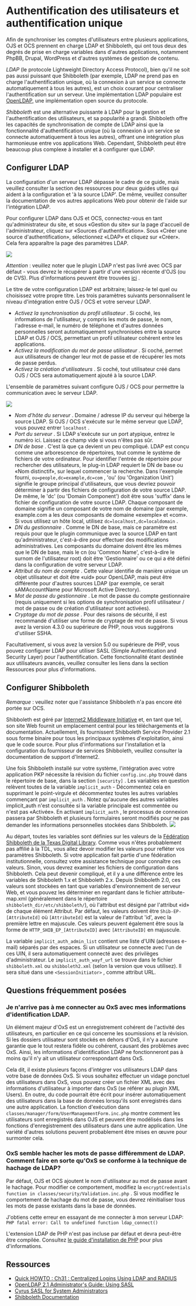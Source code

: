 # Authentification des utilisateurs et authentification unique

Afin de synchroniser les comptes d'utilisateurs entre plusieurs applications, OJS et OCS prennent en charge LDAP et Shibboleth, qui ont tous deux des degrés de prise en charge variables dans d'autres applications, notamment PhpBB, Drupal, WordPress et d'autres systèmes de gestion de contenu.

*LDAP* (le protocole Lightweight Directory Access Protocol), bien qu'il ne soit pas aussi puissant que Shibboleth (par exemple, LDAP ne prend pas en charge l'authentification unique, où la connexion à un service se connecte automatiquement à tous les autres), est un choix courant pour centraliser l'authentification sur un serveur. Une implémentation LDAP populaire est [OpenLDAP,](https://www.openldap.org/) une implémentation open source du protocole.

*Shibboleth* est une alternative puissante à LDAP pour la gestion et l'authentification des utilisateurs, et sa popularité a grandi. Shibboleth offre les capacités de synchronisation de compte de LDAP ainsi que la fonctionnalité d'authentification unique (où la connexion à un service se connecte automatiquement à tous les autres), offrant une intégration plus harmonieuse entre vos applications Web. Cependant, Shibboleth peut être beaucoup plus complexe à installer et à configurer que LDAP.

## Configurer LDAP

La configuration d'un serveur LDAP dépasse le cadre de ce guide, mais veuillez consulter la section des ressources pour deux guides utiles qui aident à la configuration et 'à la source LDAP'. De même, veuillez consulter la documentation de vos autres applications Web pour obtenir de l'aide sur l'intégration LDAP.

Pour configurer LDAP dans OJS et OCS, connectez-vous en tant qu'administrateur du site, et sous «Gestion du site» sur la page d'accueil de l'administrateur, cliquez sur «Sources d'authentification». Sous «Créer une source d'authentification», sélectionnez «LDAP» et cliquez sur «Créer». Cela fera apparaître la page des paramètres LDAP.

![](./assets/LdapAuthSources.png)

*Attention* : veuillez noter que le plugin LDAP n'est pas livré avec OCS par défaut - vous devrez le récupérer à partir d'une version récente d'OJS (ou de CVS). Plus d'informations peuvent être trouvées [ici](http://pkp.sfu.ca/bugzilla/show_bug.cgi?id=2960) .

Le titre de votre configuration LDAP est arbitraire; laissez-le tel quel ou choisissez votre propre titre. Les trois paramètres suivants personnalisent le niveau d'intégration entre OJS / OCS et votre serveur LDAP.

- *Activez la synchronisation du profil utilisateur* . Si coché, les informations de l'utilisateur, y compris les mots de passe, le nom, l'adresse e-mail, le numéro de téléphone et d'autres données personnelles seront automatiquement synchronisées entre la source LDAP et OJS / OCS, permettant un profil utilisateur cohérent entre les applications.
- *Activez la modification du mot de passe utilisateur* . Si coché, permet aux utilisateurs de changer leur mot de passe et de récupérer les mots de passe perdus.
- *Activez la création d'utilisateurs* . Si coché, tout utilisateur créé dans OJS / OCS sera automatiquement ajouté à la source LDAP.

L'ensemble de paramètres suivant configure OJS / OCS pour permettre la communication avec le serveur LDAP.

![](./assets/LdapSettings.png)

- *Nom d'hôte du serveur* . Domaine / adresse IP du serveur qui héberge la source LDAP. Si OJS / OCS s'exécute sur le même serveur que LDAP, vous pouvez entrer `localhost` .
- *Port du serveur* . Si LDAP s'exécute sur un port atypique, entrez le numéro ici. Laissez ce champ vide si vous n'êtes pas sûr.
- *DN de base* . C'est là que ça devient un peu compliqué. LDAP est conçu comme une arborescence de répertoires, tout comme le système de fichiers de votre ordinateur. Pour identifier l'entrée de répertoire pour rechercher des utilisateurs, le plug-in LDAP requiert le DN de base ou «Nom distinctif», sur lequel commencer la recherche. Dans l'exemple fourni, `ou=people,dc=example,dc=com` , 'ou' (ou 'Organization Unit') signifie le groupe principal d'utilisateurs, que vous devriez pouvoir déterminer à partir des fichiers de configuration de votre source LDAP. De même, le 'dc' (ou 'Domain Component') doit être sous 'suffix' dans le fichier de configuration de votre source LDAP. Chaque composant de domaine signifie un composant de votre nom de domaine (par exemple, example.com a les deux composants de domaine «exemple» et «com». Si vous utilisez un hôte local, utilisez `dc=localhost,dc=localdomain` .
- *DN du gestionnaire* . Comme le DN de base, mais ce paramètre est requis pour que le plugin communique avec la source LDAP en tant qu'administrateur, c'est-à-dire pour effectuer des modifications administratives. Les composants du domaine doivent être les mêmes que le DN de base, mais le cn (ou 'Common Name', c'est-à-dire le surnom de l'utilisateur root) doit être 'Gestionnaire' ou ce qui a été défini dans la configuration de votre serveur LDAP.
- *Attribut du nom de compte* . Cette valeur identifie de manière unique un objet utilisateur et doit être «uid» pour OpenLDAP, mais peut être différente pour d'autres sources LDAP (par exemple, ce serait sAMAccountName pour Microsoft Active Directory).
- *Mot de passe du gestionnaire* . Le mot de passe du compte gestionnaire (requis uniquement si les options de synchronisation profil utilisateur / mot de passe ou de création d'utilisateur sont activées).
- *Cryptage du mot de passe* . Pour des raisons de sécurité, il est recommandé d'utiliser une forme de cryptage de mot de passe. Si vous avez la version 4.3.0 ou supérieure de PHP, nous vous suggérons d'utiliser SSHA.

Facultativement, si vous avez la version 5.0 ou supérieure de PHP, vous pouvez configurer LDAP pour utiliser SASL (Simple Authentication and Security Layer) pour l'authentification. Cette fonctionnalité étant destinée aux utilisateurs avancés, veuillez consulter les liens dans la section Ressources pour plus d'informations.

## Configurer Shibboleth

*Remarque* : veuillez noter que l'assistance Shibboleth n'a pas encore été portée sur OCS.

Shibboleth est géré par [Internet2 Middleware Initiative](http://shibboleth.internet2.edu/) et, en tant que tel, son site Web fournit un emplacement central pour les téléchargements et la documentation. Actuellement, ils fournissent Shibboleth Service Provider 2.1 sous forme binaire pour tous les principaux systèmes d'exploitation, ainsi que le code source. Pour plus d'informations sur l'installation et la configuration du fournisseur de services Shibboleth, veuillez consulter la documentation de support d'Internet2.

Une fois Shibboleth installé sur votre système, l'intégration avec votre application PKP nécessite la révision du fichier `config.inc.php` trouvé dans le répertoire de base, dans la section `[security]` . Les variables en question relèvent toutes de la variable `implicit_auth` - Décommentez cela en supprimant le point-virgule et décommentez toutes les autres variables commençant par `implicit_auth` . Notez qu'aucune des autres variables implicit_auth n'est consultée si la variable principale est commentée ou n'est pas «Activée». En activant `implicit_auth` , le processus de connexion passera par Shibboleth et plusieurs formulaires seront modifiés pour ne pas demander les informations personnelles stockées dans Shibboleth. ![](./assets/ShibbolethSettings.png)

Au départ, toutes les variables sont définies sur les valeurs de la [Fédération Shibboleth de la Texas Digital Library](http://www.tdl.org/shibboleth/). Comme vous n'êtes probablement pas affilié à la TDL, vous allez devoir modifier les valeurs pour refléter vos paramètres Shibboleth. Si votre application fait partie d'une fédération institutionnelle, consultez votre assistance technique pour connaître ces valeurs. Sinon, vous devrez examiner les fichiers de configuration dans Shibboleth. Cela peut devenir compliqué, et il y a une différence entre les variables de Shibboleth 1.x et Shibboleth 2.x. Depuis Shibboleth 2.0, ces valeurs sont stockées en tant que variables d'environnement de serveur Web, et vous pouvez les déterminer en regardant dans le fichier attribute-map.xml (généralement dans le répertoire `shibboleth_dir/etc/shibboleth/`), où l'attribut est désigné par l'attribut «id» de chaque élément Attribut. Par défaut, les valeurs doivent être `Shib-EP-[AttributeId]` où `[AttributeId]` est la valeur de l'attribut 'id', avec la première lettre en majuscule. Ces valeurs peuvent également être sous la forme de `HTTP_SHIB_EP_[AttributeID]` avec `[AttributeID]` en majuscule.

La variable `implicit_auth_admin_list` contient une liste d'UIN (adresses e-mail) séparés par des espaces. Si un utilisateur se connecte avec l'un de ces UIN, il sera automatiquement connecté avec des privilèges d'administrateur. Le `implicit_auth_wayf_url` se trouve dans le fichier `shibboleth.xml` ou `shibboleth2.xml` (selon la version que vous utilisez). Il sera situé dans une `<SessionInitiator>` , comme attribut URL.

## Questions fréquemment posées

### Je n'arrive pas à me connecter au OxS avec mes informations d'identification LDAP.

Un élément majeur d'OxS est un enregistrement cohérent de l'activité des utilisateurs, en particulier en ce qui concerne les soumissions et la révision. Si les dossiers utilisateur sont stockés en dehors d'OxS, il n'y a aucune garantie que le tout restera fidèle ou cohérent, causant des problèmes avec OxS. Ainsi, les informations d'identification LDAP ne fonctionneront pas à moins qu'il n'y ait un utilisateur correspondant dans OxS.

Cela dit, il existe plusieurs façons d'intégrer vos utilisateurs LDAP dans votre base de données OxS. Si vous souhaitez effectuer un vidage ponctuel des utilisateurs dans OxS, vous pouvez créer un fichier XML avec des informations d'utilisateur à importer dans OxS (se référer au plugin XML Users). En outre, du code pourrait être écrit pour insérer automatiquement des utilisateurs dans la base de données lorsqu'ils sont enregistrés dans une autre application. La fonction d'exécution dans `classes/manager/form/UserManagementForm.inc.php` montre comment les utilisateurs sont enregistrés dans OJS et peuvent être modélisés dans les fonctions d'enregistrement des utilisateurs dans une autre application. Une variété d'autres solutions peuvent probablement être mises en œuvre pour surmonter cela.

### OxS semble hacher les mots de passe différemment de LDAP. Comment faire en sorte qu'OxS se conforme à la technique de hachage de LDAP?

Par défaut, OJS et OCS ajoutent le nom d'utilisateur au mot de passe avant le hachage. Pour modifier ce comportement, modifiez la `encryptCredentials function in classes/security/Validation.inc.php` . Si vous modifiez le comportement de hachage du mot de passe, vous devrez réinitialiser tous les mots de passe existants dans la base de données.

J'obtiens cette erreur en essayant de me connecter à mon serveur LDAP: `PHP fatal error: Call to undefined function ldap_connect()`

L'extension LDAP de PHP n'est pas incluse par défaut et devra peut-être être compilée. Consultez [le guide d'installation de PHP](http://ca.php.net/manual/en/ldap.installation.php) pour plus d'informations.

## Ressources

- [Quick HOWTO : Ch31 : Centralized Logins Using LDAP and RADIUS ](http://www.linuxhomenetworking.com/wiki/index.php/Quick_HOWTO_:_Ch31_:_Centralized_Logins_Using_LDAP_and_RADIUS)
- [OpenLDAP 2.1 Administrator's Guide: Using SASL](https://www.openldap.org/doc/admin21/sasl.html)
- [Cyrus SASL for System Administrators](http://www.sendmail.org/~ca/email/cyrus/sysadmin.html)
- [Shibboleth Documentation](https://spaces.internet2.edu/display/SHIB/)
